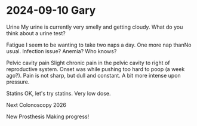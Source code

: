 # 2024-09-10 Gary

Urine
My urine is currently very smelly and getting cloudy. What do you think about a urine test?

Fatigue
I seem to be wanting to take two naps a day. One more nap thanNo  usual. Infection issue? Anemia? Who knows?

Pelvic cavity pain
Slight chronic pain in the pelvic cavity to right of reproductive system. Onset was while pushing too hard to poop (a week ago?). Pain is not sharp, but dull and constant. A bit more intense upon pressure.

Statins
OK, let's try statins. Very low dose.

Next Colonoscopy
2026

New Prosthesis
Making progress!







